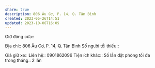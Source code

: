 ```yaml
---
share: true
description: 806 Âu Cơ, P. 14, Q. Tân Bình
created: 2023-05-26T14:51
updated: 2023-10-06T16:09
---
```

Giờ đóng cửa:: 

Địa chỉ:: 806 Âu Cơ, P. 14, Q. Tân Bình
Số người tối thiểu:: 
 
Giá giữ xe:: 
Liên hệ:: 0901862096
Tiện ích khác:: 
Số lần đặt phòng tối đa trong tháng:: 2 lần
